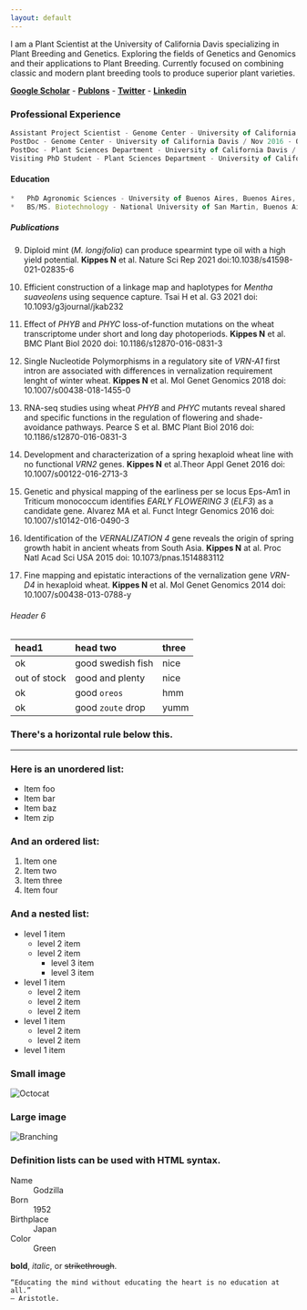 ```yaml
---
layout: default
---
```


I am a Plant Scientist at the University of California Davis specializing in Plant Breeding and Genetics. Exploring the fields of Genetics and Genomics and their applications to Plant Breeding. Currently focused on combining classic and modern plant breeding tools to produce superior plant varieties. 

[**Google Scholar**](https://scholar.google.com/citations?hl=en&user=-m5FPboAAAAJ&view_op=list_works&sortby=pubdate) - [**Publons**](https://publons.com/researcher/720901/nestor-kippes/) - [**Twitter**](https://www.twitter.com/nfkip) - [**Linkedin**](https://www.linkedin.com/in/nestorkippes/)

### Professional Experience

```js
Assistant Project Scientist - Genome Center - University of California Davis / Nov 2021 - current
PostDoc - Genome Center - University of California Davis / Nov 2016 - Oct 2021
PostDoc - Plant Sciences Department - University of California Davis / Jan 2016 - Oct 2016
Visiting PhD Student - Plant Sciences Department - University of California Davis / 2010 - 2015
```

#### Education
```js
*   PhD Agronomic Sciences - University of Buenos Aires, Buenos Aires, Argentina - 2015
*   BS/MS. Biotechnology - National University of San Martin, Buenos Aires, Argentina - 2010 
```

##### Publications

9. Diploid mint (_M. longifolia_) can produce spearmint type oil with a high yield potential.
**Kippes N** et al. Nature Sci Rep 2021 doi:10.1038/s41598-021-02835-6

8. Efficient construction of a linkage map and haplotypes for _Mentha suaveolens_ using
sequence capture. Tsai H et al. G3 2021 doi: 10.1093/g3journal/jkab232

7. Effect of _PHYB_ and _PHYC_ loss-of-function mutations on the wheat transcriptome under
short and long day photoperiods.
**Kippes N** et al. BMC Plant Biol 2020 doi: 10.1186/s12870-016-0831-3

6. Single Nucleotide Polymorphisms in a regulatory site of _VRN-A1_ first intron are
associated with differences in vernalization requirement lenght of winter wheat.
**Kippes N** et al. Mol Genet Genomics 2018 doi: 10.1007/s00438-018-1455-0

5. RNA-seq studies using wheat _PHYB_ and _PHYC_ mutants reveal shared and specific
functions in the regulation of flowering and shade-avoidance pathways.
Pearce S et al. BMC Plant Biol 2016 doi: 10.1186/s12870-016-0831-3

4. Development and characterization of a spring hexaploid wheat line with no functional
_VRN2_ genes. **Kippes N** et al.Theor Appl Genet 2016 doi:
10.1007/s00122-016-2713-3

3. Genetic and physical mapping of the earliness per se locus Eps-Am1 in Triticum
monococcum identifies _EARLY FLOWERING 3_ (_ELF3_) as a candidate gene.
Alvarez MA et al. Funct Integr Genomics 2016 doi: 10.1007/s10142-016-0490-3

2. Identification of the _VERNALIZATION 4_ gene reveals the origin of spring growth habit
in ancient wheats from South Asia.
**Kippes N** at al. Proc Natl Acad Sci USA 2015 doi: 10.1073/pnas.1514883112

1. Fine mapping and epistatic interactions of the vernalization gene _VRN-D4_ in hexaploid
wheat. **Kippes N** et al. Mol Genet Genomics 2014 doi: 10.1007/s00438-013-0788-y





###### Header 6

| head1        | head two          | three |
|:-------------|:------------------|:------|
| ok           | good swedish fish | nice  |
| out of stock | good and plenty   | nice  |
| ok           | good `oreos`      | hmm   |
| ok           | good `zoute` drop | yumm  |

### There's a horizontal rule below this.

* * *

### Here is an unordered list:

*   Item foo
*   Item bar
*   Item baz
*   Item zip

### And an ordered list:

1.  Item one
1.  Item two
1.  Item three
1.  Item four

### And a nested list:

- level 1 item
  - level 2 item
  - level 2 item
    - level 3 item
    - level 3 item
- level 1 item
  - level 2 item
  - level 2 item
  - level 2 item
- level 1 item
  - level 2 item
  - level 2 item
- level 1 item

### Small image

![Octocat](https://github.githubassets.com/images/icons/emoji/octocat.png)

### Large image

![Branching](https://guides.github.com/activities/hello-world/branching.png)


### Definition lists can be used with HTML syntax.

<dl>
<dt>Name</dt>
<dd>Godzilla</dd>
<dt>Born</dt>
<dd>1952</dd>
<dt>Birthplace</dt>
<dd>Japan</dd>
<dt>Color</dt>
<dd>Green</dd>
</dl>


**bold**, _italic_, or ~~strikethrough~~.
```
“Educating the mind without educating the heart is no education at all.”
― Aristotle.
```
